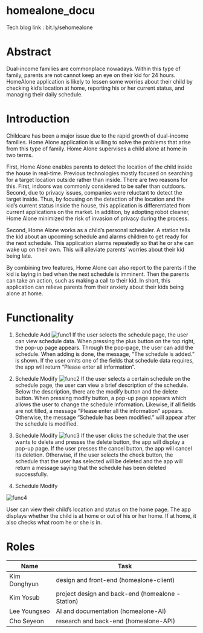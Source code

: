 # homealone_docu
Tech blog link : bit.ly/sehomealone

# Abstract
Dual-income families are commonplace nowadays. Within this type of family, parents are not cannot keep an eye on their kid for 24 hours. HomeAlone application is likely to lessen some worries about their child by checking kid’s location at home, reporting his or her current status, and managing their daily schedule. 

# Introduction
Childcare has been a major issue due to the rapid growth of dual-income families. Home Alone application is willing to solve the problems that arise from this type of family. Home Alone supervises a child alone at home in two terms.

First, Home Alone enables parents to detect the location of the child inside the house in real-time. Previous technologies mostly focused on searching for a target location outside rather than inside. There are two reasons for this. First, indoors was commonly considered to be safer than outdoors. Second, due to privacy issues, companies were reluctant to detect the target inside. Thus, by focusing on the detection of the location and the kid’s current status inside the house, this application is differentiated from current applications on the market. In addition, by adopting robot cleaner, Home Alone minimized the risk of invasion of privacy during the process.

Second, Home Alone works as a child’s personal scheduler. A station tells the kid about an upcoming schedule and alarms children to get ready for the next schedule. This application alarms repeatedly so that he or she can wake up on their own. This will alleviate parents’ worries about their kid being late.

By combining two features, Home Alone can also report to the parents if the kid is laying in bed when the next schedule is imminent. Then the parents can take an action, such as making a call to their kid. In short, this application can relieve parents from their anxiety about their kids being alone at home.

# Functionality
  1) Schedule Add
![func1](https://user-images.githubusercontent.com/117000243/207803139-9fea8d90-4e5e-45d3-bebf-7de86ff7b97b.png)
If the user selects the schedule page, the user can view schedule data. When pressing the plus button on the top right, the pop-up page appears. Through the pop-page, the user can add the schedule. When adding is done, the message, “The schedule is added.” is shown. If the user omits one of the fields that schedule data requires, the app will return “Please enter all information”.

  2) Schedule Modify 
![func2](https://user-images.githubusercontent.com/117000243/207808768-e1d8047e-f01b-436a-bfe6-12a3817a2671.png)
If the user selects a certain schedule on the schedule page, the user can view a brief description of the schedule. Below the description, there are the modify button and the delete button. When pressing modify button, a pop-up page appears which allows the user to change the schedule information. Likewise, if all fields are not filled, a message "Please enter all the information" appears. Otherwise, the message “Schedule has been modified.” will appear after the schedule is modified. 

  3) Schedule Modify
![func3](https://user-images.githubusercontent.com/117000243/207808781-2bbd2622-0443-4d28-9e76-8a32b0b890ce.png)
If the user clicks the schedule that the user wants to delete and presses the delete button, the app will display a pop-up page. If the user presses the cancel button, the app will cancel its deletion. Otherwise, if the user selects the check button, the schedule that the user has selected will be deleted and the app will return a message saying that the schedule has been deleted successfully.
  4) Schedule Modify

![func4](https://user-images.githubusercontent.com/117000243/207808786-6e929905-6166-4eeb-85ce-591f25d28cd4.png)

User can view their child’s location and status on the home page. The app displays whether the child is at home or out of his or her home. If at home, it also checks what room he or she is in.

# Roles

|Name|Task|
|----|----|
|Kim Donghyun|design and front-end (homealone-client)|
|Kim Yosub|project design and back-end (homealone - Station)|
|Lee Youngseo|AI and documentation (homealone-AI)|
|Cho Seyeon|research and back-end (homealone-API)|

